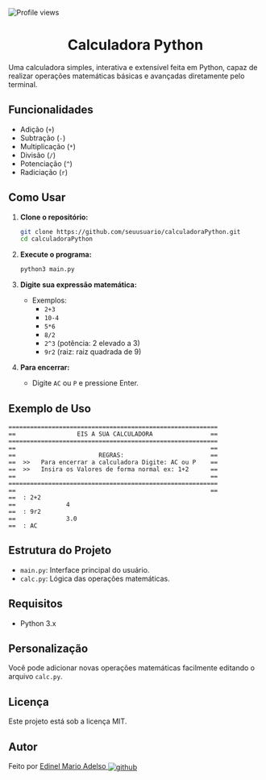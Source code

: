 <p align="left"> <img src="https://komarev.com/ghpvc/?username=edineladelso&color=yellow" alt="Profile views" /> </p>
<h1 align="center">Calculadora Python</h1>

Uma calculadora simples, interativa e extensível feita em Python, capaz de realizar operações matemáticas básicas e avançadas diretamente pelo terminal.

## Funcionalidades

- Adição (`+`)
- Subtração (`-`)
- Multiplicação (`*`)
- Divisão (`/`)
- Potenciação (`^`)
- Radiciação (`r`)

## Como Usar

1. **Clone o repositório:**

   ```bash
   git clone https://github.com/seuusuario/calculadoraPython.git
   cd calculadoraPython
   ```

2. **Execute o programa:**

   ```bash
   python3 main.py
   ```

3. **Digite sua expressão matemática:**
   - Exemplos:
     - `2+3`
     - `10-4`
     - `5*6`
     - `8/2`
     - `2^3` (potência: 2 elevado a 3)
     - `9r2` (raiz: raiz quadrada de 9)

4. **Para encerrar:**
   - Digite `AC` ou `P` e pressione Enter.

## Exemplo de Uso

```
==========================================================
==                 EIS A SUA CALCULADORA                ==
==========================================================
==                                                      ==
==                       REGRAS:                        ==
==  >>   Para encerrar a calculadora Digite: AC ou P    ==
==  >>   Insira os Valores de forma normal ex: 1+2      ==
==                                                      ==
==========================================================
==                                                      ==
==  : 2+2
==              4
==  : 9r2
==              3.0
==  : AC
```

## Estrutura do Projeto

- `main.py`: Interface principal do usuário.
- `calc.py`: Lógica das operações matemáticas.

## Requisitos

- Python 3.x

## Personalização

Você pode adicionar novas operações matemáticas facilmente editando o arquivo `calc.py`.

## Licença

Este projeto está sob a licença MIT.

## Autor

<p>
   Feito por 
  <a href="https://github.com/edineladelso" target="_blank">
    Edinel Mario Adelso
  </a>
 <a href="https://github.com/edineladelso/" target="_blank">
    <img align="center" src="https://img.shields.io/badge/-edineladelso-05122A?style=flat&logo=github" alt="github"/>
  </a>
</p>
